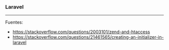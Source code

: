 ### Laravel

---

Fuentes:

+ https://stackoverflow.com/questions/2003101/zend-and-htaccess
+ https://stackoverflow.com/questions/21461565/creating-an-initializer-in-laravel